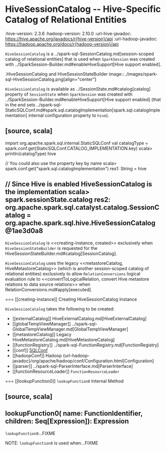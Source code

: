 # HiveSessionCatalog -- Hive-Specific Catalog of Relational Entities

:hive-version: 2.3.6
:hadoop-version: 2.10.0
:url-hive-javadoc: https://hive.apache.org/javadocs/r{hive-version}/api
:url-hadoop-javadoc: https://hadoop.apache.org/docs/r{hadoop-version}/api

`HiveSessionCatalog` is a ../spark-sql-SessionCatalog.md[session-scoped catalog of relational entities] that is used when `SparkSession` was created with ../SparkSession-Builder.md#enableHiveSupport[Hive support enabled].

.HiveSessionCatalog and HiveSessionStateBuilder
image::../images/spark-sql-HiveSessionCatalog.png[align="center"]

`HiveSessionCatalog` is available as ../SessionState.md#catalog[catalog] property of `SessionState` when `SparkSession` was created with ../SparkSession-Builder.md#enableHiveSupport[Hive support enabled] (that in the end sets ../spark-sql-StaticSQLConf.md#spark.sql.catalogImplementation[spark.sql.catalogImplementation] internal configuration property to `hive`).

[source, scala]
----
import org.apache.spark.sql.internal.StaticSQLConf
val catalogType = spark.conf.get(StaticSQLConf.CATALOG_IMPLEMENTATION.key)
scala> println(catalogType)
hive

// You could also use the property key by name
scala> spark.conf.get("spark.sql.catalogImplementation")
res1: String = hive

// Since Hive is enabled HiveSessionCatalog is the implementation
scala> spark.sessionState.catalog
res2: org.apache.spark.sql.catalyst.catalog.SessionCatalog = org.apache.spark.sql.hive.HiveSessionCatalog@1ae3d0a8
----

`HiveSessionCatalog` is <<creating-instance, created>> exclusively when `HiveSessionStateBuilder` is requested for the HiveSessionStateBuilder.md#catalog[SessionCatalog].

`HiveSessionCatalog` uses the legacy <<metastoreCatalog, HiveMetastoreCatalog>> (which is another session-scoped catalog of relational entities) exclusively to allow `RelationConversions` logical evaluation rule to <<convertToLogicalRelation, convert Hive metastore relations to data source relations>> when RelationConversions.md#apply[executed].

=== [[creating-instance]] Creating HiveSessionCatalog Instance

`HiveSessionCatalog` takes the following to be created:

* [[externalCatalog]] HiveExternalCatalog.md[HiveExternalCatalog]
* [[globalTempViewManager]] ../spark-sql-GlobalTempViewManager.md[GlobalTempViewManager]
* [[metastoreCatalog]] Legacy HiveMetastoreCatalog.md[HiveMetastoreCatalog]
* [[functionRegistry]] ../spark-sql-FunctionRegistry.md[FunctionRegistry]
* [[conf]] [SQLConf](../SQLConf.md)
* [[hadoopConf]] Hadoop {url-hadoop-javadoc}/org/apache/hadoop/conf/Configuration.html[Configuration]
* [[parser]] ../spark-sql-ParserInterface.md[ParserInterface]
* [[functionResourceLoader]] `FunctionResourceLoader`

=== [[lookupFunction0]] `lookupFunction0` Internal Method

[source, scala]
----
lookupFunction0(
  name: FunctionIdentifier,
  children: Seq[Expression]): Expression
----

`lookupFunction0`...FIXME

NOTE: `lookupFunction0` is used when...FIXME
